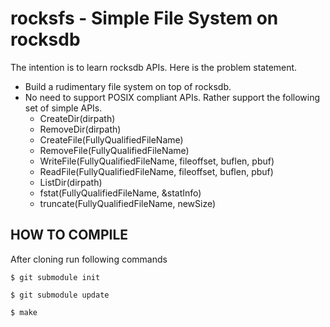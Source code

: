 # rocksfs - Simple File System on rocksdb

The intention is to learn rocksdb APIs. Here is the problem statement.

* Build a rudimentary file system on top of rocksdb.
* No need to support POSIX compliant APIs. Rather support the following set of simple APIs.
	* CreateDir(dirpath)
	* RemoveDir(dirpath)
	* CreateFile(FullyQualifiedFileName)
	* RemoveFile(FullyQualifiedFileName)
	* WriteFile(FullyQualifiedFileName, fileoffset, buflen, pbuf)
	* ReadFile(FullyQualifiedFileName, fileoffset, buflen, pbuf)
	* ListDir(dirpath)
	* fstat(FullyQualifiedFileName, &statInfo)
	* truncate(FullyQualifiedFileName, newSize)

## HOW TO COMPILE

After cloning run following commands

```
$ git submodule init

$ git submodule update

$ make
```
